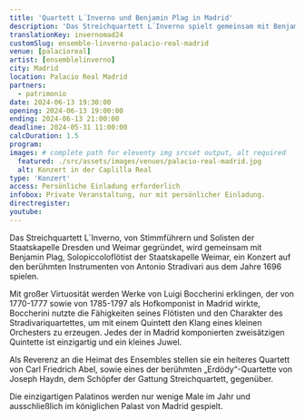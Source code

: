 ```yaml
---
title: 'Quartett L´Inverno und Benjamin Plag in Madrid'
description: 'Das Streichquartett L´Inverno spielt gemeinsam mit Benjamin Plag ein Konzert auf den berühmten Instrumenten von Antonio Stradivari aus dem Jahre 1696'
translationKey: invernomad24
customSlug: ensemble-linverno-palacio-real-madrid
venue: [palacioreal]
artist: [ensemblelinverno]
city: Madrid
location: Palacio Real Madrid
partners:
  - patrimonio
date: 2024-06-13 19:30:00
opening: 2024-06-13 19:00:00
ending: 2024-06-13 21:00:00
deadline: 2024-05-31 11:00:00
calcDuration: 1.5
program:
images: # complete path for eleventy img srcset output, alt required
  featured: ./src/assets/images/venues/palacio-real-madrid.jpg
  alt: Konzert in der Caplilla Real
type: 'Konzert'
access: Persönliche Einladung erforderlich
infobox: Private Veranstaltung, nur mit persönlicher Einladung.
directregister:
youtube:
---
```


Das Streichquartett L´Inverno, von Stimmführern und Solisten der Staatskapelle Dresden und Weimar gegründet, wird gemeinsam mit Benjamin Plag, Solopiccoloflötist der Staatskapelle Weimar, ein Konzert auf den berühmten Instrumenten von Antonio Stradivari aus dem Jahre 1696 spielen.

Mit großer Virtuosität werden Werke von Luigi Boccherini erklingen, der von 1770-1777 sowie von 1785-1797 als Hofkomponist in Madrid wirkte, Boccherini nutzte die Fähigkeiten seines Flötisten und den Charakter des Stradivariquartettes, um mit einem Quintett den Klang eines kleinen Orchesters zu erzeugen. Jedes der in Madrid komponierten zweisätzigen Quintette ist einzigartig und ein kleines Juwel.

Als Reverenz an die Heimat des Ensembles stellen sie ein heiteres Quartett von Carl Friedrich Abel, sowie eines der berühmten „Erdödy“-Quartette von Joseph Haydn, dem Schöpfer der Gattung Streichquartett, gegenüber.

Die einzigartigen Palatinos werden nur wenige Male im Jahr und ausschließlich im königlichen Palast von Madrid gespielt.
